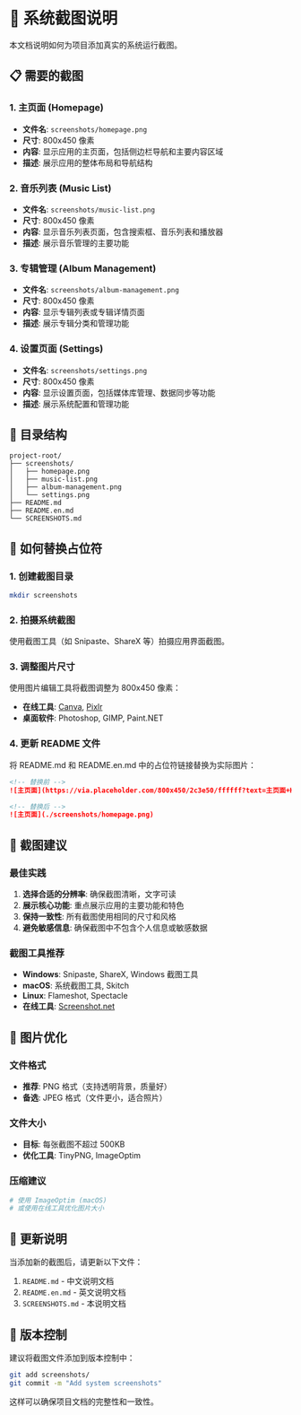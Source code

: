 # 📸 系统截图说明

本文档说明如何为项目添加真实的系统运行截图。

## 📋 需要的截图

### 1. 主页面 (Homepage)
- **文件名**: `screenshots/homepage.png`
- **尺寸**: 800x450 像素
- **内容**: 显示应用的主页面，包括侧边栏导航和主要内容区域
- **描述**: 展示应用的整体布局和导航结构

### 2. 音乐列表 (Music List)
- **文件名**: `screenshots/music-list.png`
- **尺寸**: 800x450 像素
- **内容**: 显示音乐列表页面，包含搜索框、音乐列表和播放器
- **描述**: 展示音乐管理的主要功能

### 3. 专辑管理 (Album Management)
- **文件名**: `screenshots/album-management.png`
- **尺寸**: 800x450 像素
- **内容**: 显示专辑列表或专辑详情页面
- **描述**: 展示专辑分类和管理功能

### 4. 设置页面 (Settings)
- **文件名**: `screenshots/settings.png`
- **尺寸**: 800x450 像素
- **内容**: 显示设置页面，包括媒体库管理、数据同步等功能
- **描述**: 展示系统配置和管理功能

## 📁 目录结构

```
project-root/
├── screenshots/
│   ├── homepage.png
│   ├── music-list.png
│   ├── album-management.png
│   └── settings.png
├── README.md
├── README.en.md
└── SCREENSHOTS.md
```

## 🔧 如何替换占位符

### 1. 创建截图目录
```bash
mkdir screenshots
```

### 2. 拍摄系统截图
使用截图工具（如 Snipaste、ShareX 等）拍摄应用界面截图。

### 3. 调整图片尺寸
使用图片编辑工具将截图调整为 800x450 像素：
- **在线工具**: [Canva](https://www.canva.com/), [Pixlr](https://pixlr.com/)
- **桌面软件**: Photoshop, GIMP, Paint.NET

### 4. 更新 README 文件
将 README.md 和 README.en.md 中的占位符链接替换为实际图片：

```markdown
<!-- 替换前 -->
![主页面](https://via.placeholder.com/800x450/2c3e50/ffffff?text=主页面+Homepage)

<!-- 替换后 -->
![主页面](./screenshots/homepage.png)
```

## 📱 截图建议

### 最佳实践
1. **选择合适的分辨率**: 确保截图清晰，文字可读
2. **展示核心功能**: 重点展示应用的主要功能和特色
3. **保持一致性**: 所有截图使用相同的尺寸和风格
4. **避免敏感信息**: 确保截图中不包含个人信息或敏感数据

### 截图工具推荐
- **Windows**: Snipaste, ShareX, Windows 截图工具
- **macOS**: 系统截图工具, Skitch
- **Linux**: Flameshot, Spectacle
- **在线工具**: [Screenshot.net](https://screenshot.net/)

## 🎨 图片优化

### 文件格式
- **推荐**: PNG 格式（支持透明背景，质量好）
- **备选**: JPEG 格式（文件更小，适合照片）

### 文件大小
- **目标**: 每张截图不超过 500KB
- **优化工具**: TinyPNG, ImageOptim

### 压缩建议
```bash
# 使用 ImageOptim (macOS)
# 或使用在线工具优化图片大小
```

## 📝 更新说明

当添加新的截图后，请更新以下文件：
1. `README.md` - 中文说明文档
2. `README.en.md` - 英文说明文档
3. `SCREENSHOTS.md` - 本说明文档

## 🔄 版本控制

建议将截图文件添加到版本控制中：
```bash
git add screenshots/
git commit -m "Add system screenshots"
```

这样可以确保项目文档的完整性和一致性。
